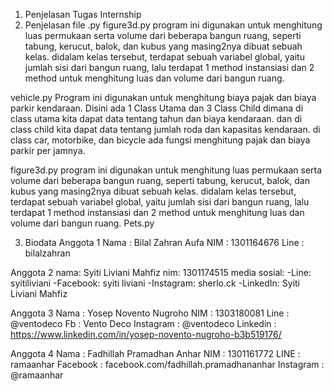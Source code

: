 1. Penjelasan Tugas Internship
2. Penjelasan file .py
figure3d.py
	program ini digunakan untuk menghitung luas permukaan serta volume dari beberapa bangun ruang, seperti tabung,
	kerucut, balok, dan kubus yang masing2nya dibuat sebuah kelas. didalam kelas tersebut, terdapat sebuah variabel
	global, yaitu jumlah sisi dari bangun ruang, lalu terdapat 1 method instansiasi dan 2 method untuk menghitung
	luas dan volume dari bangun ruang.
  
vehicle.py
		Program ini digunakan untuk menghitung biaya pajak dan biaya parkir kendaraan. Disini ada 1 Class Utama dan 3 Class Child dimana di class utama kita dapat data tentang tahun dan biaya kendaraan. dan di class child kita dapat data tentang jumlah roda dan kapasitas kendaraan. di class car, motorbike, dan bicycle ada fungsi menghitung pajak dan biaya parkir per jamnya.

figure3d.py
	program ini digunakan untuk menghitung luas permukaan serta volume dari beberapa bangun ruang, seperti tabung,
	kerucut, balok, dan kubus yang masing2nya dibuat sebuah kelas. didalam kelas tersebut, terdapat sebuah variabel
	global, yaitu jumlah sisi dari bangun ruang, lalu terdapat 1 method instansiasi dan 2 method untuk menghitung
	luas dan volume dari bangun ruang.
Pets.py
  
3. Biodata
Anggota 1
 Nama : Bilal Zahran Aufa
 NIM : 1301164676
 Line : bilalzahran
 
Anggota 2
nama: Syiti Liviani Mahfiz
nim: 1301174515
media sosial:
-Line: syitiliviani
-Facebook: syiti liviani
-Instagram: sherlo.ck
-LinkedIn: Syiti Liviani Mahfiz

Anggota 3
 Nama : Yosep Novento Nugroho
 NIM : 1303180081
 Line : @ventodeco
 Fb : Vento Deco
 Instagram : @ventodeco
 Linkedin : https://www.linkedin.com/in/yosep-novento-nugroho-b3b519176/

Anggota 4
 Nama : Fadhillah Pramadhan Anhar
 NIM : 1301161772
 LINE : ramaanhar
 Facebook : facebook.com/fadhillah.pramadhananhar
 Instagram : @ramaanhar
